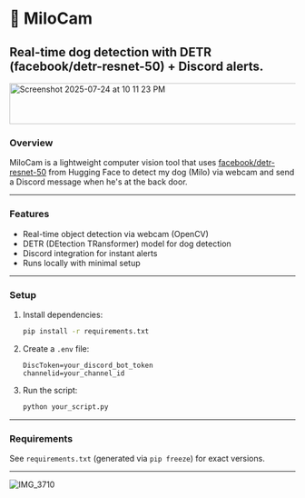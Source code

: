 # 🐶 MiloCam

Real-time dog detection with DETR (facebook/detr-resnet-50) + Discord alerts.
---
<img width="651" height="72" alt="Screenshot 2025-07-24 at 10 11 23 PM" src="https://github.com/user-attachments/assets/fedf0f57-faed-44b8-89da-aed01ad48be9" />

### Overview

MiloCam is a lightweight computer vision tool that uses [facebook/detr-resnet-50](https://huggingface.co/facebook/detr-resnet-50) from Hugging Face to detect my dog (Milo) via webcam and send a Discord message when he's at the back door.

---

### Features

* Real-time object detection via webcam (OpenCV)
* DETR (DEtection TRansformer) model for dog detection
* Discord integration for instant alerts
* Runs locally with minimal setup

---

### Setup

1. Install dependencies:

   ```bash
   pip install -r requirements.txt
   ```

2. Create a `.env` file:

   ```
   DiscToken=your_discord_bot_token
   channelid=your_channel_id
   ```

3. Run the script:

   ```bash
   python your_script.py
   ```

---

### Requirements

See `requirements.txt` (generated via `pip freeze`) for exact versions.

---
![IMG_3710](https://github.com/user-attachments/assets/d07ab4df-cf7e-45c0-a45c-b9139acd3ba5)


